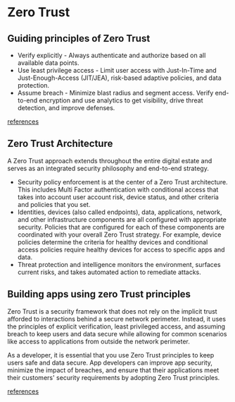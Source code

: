 # Zero Trust
## Guiding principles of Zero Trust
* Verify explicitly - Always authenticate and authorize based on all available data points.
* Use least privilege access - Limit user access with Just-In-Time and Just-Enough-Access (JIT/JEA), risk-based adaptive policies, and data protection.
* Assume breach - Minimize blast radius and segment access. Verify end-to-end encryption and use analytics to get visibility, drive threat detection, and improve defenses.

[references](references.md#zero-trust)

## Zero Trust Architecture
A Zero Trust approach extends throughout the entire digital estate and serves as an integrated security philosophy and end-to-end strategy.  
* Security policy enforcement is at the center of a Zero Trust architecture. This includes Multi Factor authentication with conditional access that takes into account user account risk, device status, and other criteria and policies that you set.
* Identities, devices (also called endpoints), data, applications, network, and other infrastructure components are all configured with appropriate security. Policies that are configured for each of these components are coordinated with your overall Zero Trust strategy. For example, device policies determine the criteria for healthy devices and conditional access policies require healthy devices for access to specific apps and data.
* Threat protection and intelligence monitors the environment, surfaces current risks, and takes automated action to remediate attacks.

## Building apps using zero Trust principles
Zero Trust is a security framework that does not rely on the implicit trust afforded to interactions behind a secure network perimeter. Instead, it uses the principles of explicit verification, least privileged access, and assuming breach to keep users and data secure while allowing for common scenarios like access to applications from outside the network perimeter.

As a developer, it is essential that you use Zero Trust principles to keep users safe and data secure. App developers can improve app security, minimize the impact of breaches, and ensure that their applications meet their customers' security requirements by adopting Zero Trust principles.

[references](references.md#devop-apps-using-zero-trust-principles)